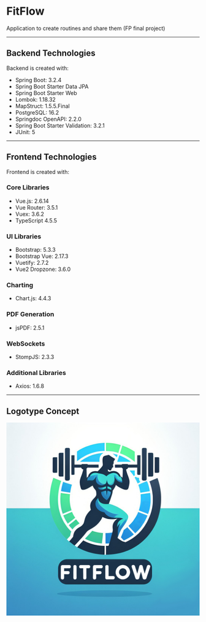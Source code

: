 # FitFlow
Application to create routines and share them (FP final project)
____________________________________________________________________________________
## Backend Technologies
Backend is created with:

* Spring Boot: 3.2.4
* Spring Boot Starter Data JPA
* Spring Boot Starter Web
* Lombok: 1.18.32
* MapStruct: 1.5.5.Final
* PostgreSQL: 16.2
* Springdoc OpenAPI: 2.2.0
* Spring Boot Starter Validation: 3.2.1
* JUnit: 5
____________________________________________________________________________________
## Frontend Technologies
Frontend is created with:
### Core Libraries
* Vue.js: 2.6.14
* Vue Router: 3.5.1
* Vuex: 3.6.2
* TypeScript 4.5.5
### UI Libraries
* Bootstrap: 5.3.3
* Bootstrap Vue: 2.17.3
* Vuetify: 2.7.2
* Vue2 Dropzone: 3.6.0
### Charting
* Chart.js: 4.4.3
### PDF Generation
* jsPDF: 2.5.1
### WebSockets
* StompJS: 2.3.3
### Additional Libraries
* Axios: 1.6.8
____________________________________________________________________________________
## Logotype Concept
![FitFLowLogo](./images/FitFlowLogo.jpg)
